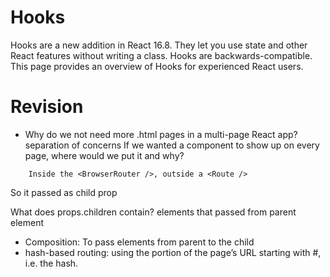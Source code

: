 # Hooks

Hooks are a new addition in React 16.8. They let you use state and other React features without writing a class. Hooks are backwards-compatible. This page provides an overview of Hooks for experienced React users.

# Revision

- Why do we not need more .html pages in a multi-page React app? separation of concerns
  If we wanted a component to show up on every page, where would we put it and why?

```
    Inside the <BrowserRouter />, outside a <Route />
```

So it passed as child prop

What does props.children contain? elements that passed from parent element

- Composition: To pass elements from parent to the child
- hash-based routing: using the portion of the page’s URL starting with #, i.e. the hash.
